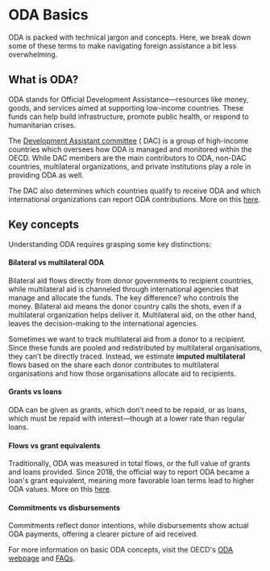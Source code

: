 # ODA Basics

ODA is packed with technical jargon and concepts. Here, we break down some of these terms to make navigating foreign
assistance a bit less overwhelming.

## What is ODA?

ODA stands for Official Development Assistance—resources like money, goods, and services aimed at supporting low-income
countries. These funds can help build infrastructure, promote public health, or respond to humanitarian crises.

The [Development Assistant committee](https://www.oecd.org/en/about/committees/development-assistance-committee.html) (
DAC) is a group of high-income countries which oversees how ODA is managed and monitored within the OECD. While DAC
members are the main contributors to ODA, non-DAC countries, multilateral organizations, and private institutions play a
role in providing ODA as well.

The DAC also determines which countries qualify to receive ODA and which international organizations can report ODA
contributions. More on
this [here](https://www.oecd.org/en/topics/oda-eligibility-and-conditions/dac-list-of-oda-recipients.html).

## Key concepts

Understanding ODA requires grasping some key distinctions:

#### Bilateral vs multilateral ODA

Bilateral aid flows directly from donor governments to recipient countries, while multilateral aid is channeled through
international agencies that manage and allocate the funds. The key difference? who controls the money. Bilateral aid
means the donor country calls the shots, even if a multilateral organization helps deliver it. Multilateral aid, on the
other hand, leaves the decision-making to the international agencies.

Sometimes we want to track multilateral aid from a donor to a recipient. Since these funds are pooled and
redistributed by multilateral organisations, they can’t be directly traced. Instead, we estimate **imputed multilateral**
flows based on the share each donor contributes to multilateral organisations and how those organisations allocate aid
to recipients.

#### Grants vs loans

ODA can be given as grants, which don’t need to be repaid, or as loans, which must be repaid with interest—though at a
lower rate than regular loans.

#### Flows vs grant equivalents

Traditionally, ODA was measured in total flows, or the full value of grants and loans provided. Since 2018, the official
way to report ODA became a loan's grant equivalent, meaning more favorable loan terms lead to higher ODA values. More on
this [here](https://www.oecd.org/en/topics/sub-issues/oda-eligibility-and-conditions/official-development-assistance--definition-and-coverage.html).

#### Commitments vs disbursements

Commitments reflect donor intentions, while disbursements show actual ODA payments, offering a clearer picture of aid
received.

For more information on basic ODA concepts, visit
the OECD's [ODA webpage](https://www.oecd.org/en/topics/official-development-assistance-oda.html)
and [FAQs](https://www.oecd.org/en/data/insights/data-explainers/2024/07/frequently-asked-questions-on-official-development-assistance-oda.html).